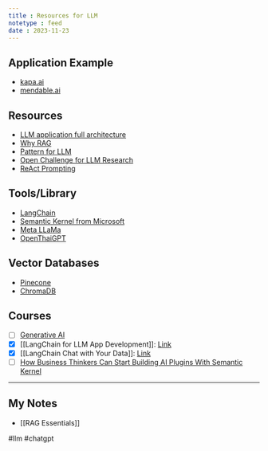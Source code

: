 ```yaml
---
title : Resources for LLM
notetype : feed
date : 2023-11-23
---
```



## Application Example
- [kapa.ai](https://www.kapa.ai/)
- [mendable.ai](https://www.mendable.ai/)

## Resources
- [LLM application full architecture](https://a16z.com/emerging-architectures-for-llm-applications/)
- [Why RAG](https://stackoverflow.blog/2023/10/18/retrieval-augmented-generation-keeping-llms-relevant-and-current)
- [Pattern for LLM](https://eugeneyan.com/writing/llm-patterns)
- [Open Challenge for LLM Research](https://huyenchip.com/2023/08/16/llm-research-open-challenges.html)
- [ReAct Prompting](https://www.promptingguide.ai/techniques/react)

## Tools/Library
- [LangChain](https://www.langchain.com/)
- [Semantic Kernel from Microsoft](https://github.com/microsoft/semantic-kernel)
- [Meta LLaMa](https://ai.meta.com/llama/)
- [OpenThaiGPT](https://openthaigpt.aieat.or.th/)

## Vector Databases
- [Pinecone](https://www.pinecone.io/learn/vector-database)
- [ChromaDB](https://www.trychroma.com/)

## Courses
- [ ] [Generative AI](https://www.coursera.org/learn/generative-ai-with-llms)
- [x] [[LangChain for LLM App Development]]: [Link](https://www.deeplearning.ai/short-courses/langchain-for-llm-application-development/)
- [x] [[LangChain Chat with Your Data]]: [Link](https://www.coursera.org/projects/langchain-chat-with-your-data-project)
- [ ] [How Business Thinkers Can Start Building AI Plugins With Semantic Kernel](https://learn.deeplearning.ai/microsoft-semantic-kernel)

---
## My Notes
- [[RAG Essentials]]


#llm #chatgpt